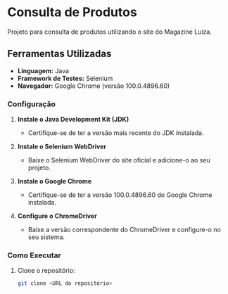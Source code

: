 # Consulta de Produtos

Projeto para consulta de produtos utilizando o site do Magazine Luiza.

## Ferramentas Utilizadas

- **Linguagem:** Java
- **Framework de Testes:** Selenium
- **Navegador:** Google Chrome (versão 100.0.4896.60)

### Configuração

1. **Instale o Java Development Kit (JDK)**
   - Certifique-se de ter a versão mais recente do JDK instalada.

2. **Instale o Selenium WebDriver**
   - Baixe o Selenium WebDriver do site oficial e adicione-o ao seu projeto.

3. **Instale o Google Chrome**
   - Certifique-se de ter a versão 100.0.4896.60 do Google Chrome instalada.

4. **Configure o ChromeDriver**
   - Baixe a versão correspondente do ChromeDriver e configure-o no seu sistema.

### Como Executar

1. Clone o repositório:
   ```bash
   git clone <URL do repositório>

